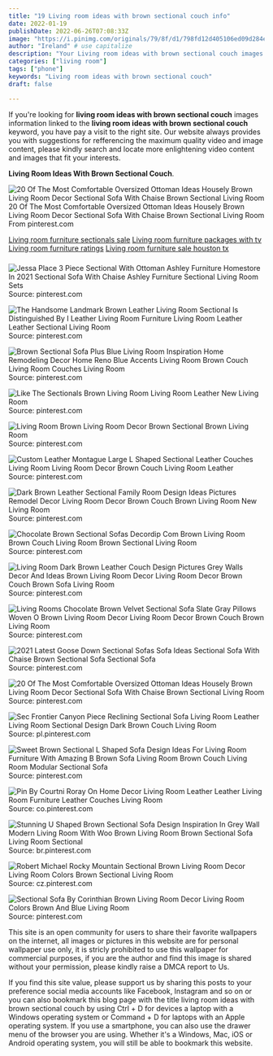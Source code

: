 ```yaml
---
title: "19 Living room ideas with brown sectional couch info"
date: 2022-01-19
publishDate: 2022-06-26T07:08:33Z
image: "https://i.pinimg.com/originals/79/8f/d1/798fd12d405106ed09d284ee31d4638a.jpg"
author: "Ireland" # use capitalize
description: "Your Living room ideas with brown sectional couch images are available. Living room ideas with brown sectional couch are a topic that is being searched for and liked by netizens now. You can Get the Living room ideas with brown sectional couch files here. Get all free images."
categories: ["living room"]
tags: ["phone"]
keywords: "Living room ideas with brown sectional couch"
draft: false

---
```


If you're looking for **living room ideas with brown sectional couch** images information linked to the **living room ideas with brown sectional couch** keyword, you have pay a visit to the right  site.  Our website always  provides you with  suggestions  for refferencing  the maximum  quality video and image  content, please kindly search and locate more enlightening video content and images  that fit your interests.

**Living Room Ideas With Brown Sectional Couch**. 

![20 Of The Most Comfortable Oversized Ottoman Ideas Housely Brown Living Room Decor Sectional Sofa With Chaise Brown Sectional Living Room](https://i.pinimg.com/originals/1e/e1/d8/1ee1d8c09eb2c900ffb9a5e9dfafc576.jpg "20 Of The Most Comfortable Oversized Ottoman Ideas Housely Brown Living Room Decor Sectional Sofa With Chaise Brown Sectional Living Room")
20 Of The Most Comfortable Oversized Ottoman Ideas Housely Brown Living Room Decor Sectional Sofa With Chaise Brown Sectional Living Room From pinterest.com

[Living room furniture sectionals sale](/living-room-furniture-sectionals-sale/)
[Living room furniture packages with tv](/living-room-furniture-packages-with-tv/)
[Living room furniture ratings](/living-room-furniture-ratings/)
[Living room furniture sale houston tx](/living-room-furniture-sale-houston-tx/)



### 

 


![Jessa Place 3 Piece Sectional With Ottoman Ashley Furniture Homestore In 2021 Sectional Sofa With Chaise Ashley Furniture Sectional Living Room Sets](https://i.pinimg.com/originals/1e/81/8f/1e818f37a45f7a757474ccdc3ab47fbd.jpg "Jessa Place 3 Piece Sectional With Ottoman Ashley Furniture Homestore In 2021 Sectional Sofa With Chaise Ashley Furniture Sectional Living Room Sets")
Source: pinterest.com

 

![The Handsome Landmark Brown Leather Living Room Sectional Is Distinguished By I Leather Living Room Furniture Living Room Leather Leather Sectional Living Room](https://i.pinimg.com/originals/9e/5a/43/9e5a4342d760d12b30626f62e189d8d4.jpg "The Handsome Landmark Brown Leather Living Room Sectional Is Distinguished By I Leather Living Room Furniture Living Room Leather Leather Sectional Living Room")
Source: pinterest.com

 

![Brown Sectional Sofa Plus Blue Living Room Inspiration Home Remodeling Decor Home Reno Blue Accents Living Room Brown Couch Living Room Couches Living Room](https://i.pinimg.com/736x/3c/fa/3f/3cfa3fd54c1e6f5a0b5133ab89247fd4.jpg "Brown Sectional Sofa Plus Blue Living Room Inspiration Home Remodeling Decor Home Reno Blue Accents Living Room Brown Couch Living Room Couches Living Room")
Source: pinterest.com

 

![Like The Sectionals Brown Living Room Living Room Leather New Living Room](https://i.pinimg.com/originals/a0/bd/6c/a0bd6c868516c86c6653a4a9b68b211f.jpg "Like The Sectionals Brown Living Room Living Room Leather New Living Room")
Source: pinterest.com

 

![Living Room Brown Living Room Decor Brown Sectional Brown Living Room](https://i.pinimg.com/originals/3f/b3/b6/3fb3b62e7774d3307bdb8108c7381b6d.jpg "Living Room Brown Living Room Decor Brown Sectional Brown Living Room")
Source: pinterest.com

 

![Custom Leather Montague Large L Shaped Sectional Leather Couches Living Room Living Room Decor Brown Couch Living Room Leather](https://i.pinimg.com/originals/c3/4f/10/c34f106a3ecbf47853c081edae8964bb.jpg "Custom Leather Montague Large L Shaped Sectional Leather Couches Living Room Living Room Decor Brown Couch Living Room Leather")
Source: pinterest.com

 

![Dark Brown Leather Sectional Family Room Design Ideas Pictures Remodel Decor Living Room Decor Brown Couch Brown Living Room New Living Room](https://i.pinimg.com/originals/77/6c/8a/776c8a263b8038cef433d3dc9a78557d.jpg "Dark Brown Leather Sectional Family Room Design Ideas Pictures Remodel Decor Living Room Decor Brown Couch Brown Living Room New Living Room")
Source: pinterest.com

 

![Chocolate Brown Sectional Sofas Decordip Com Brown Living Room Brown Couch Living Room Brown Sectional Living Room](https://i.pinimg.com/originals/17/ce/ba/17ceba5a6b5af0394d4ece2716c427ed.png "Chocolate Brown Sectional Sofas Decordip Com Brown Living Room Brown Couch Living Room Brown Sectional Living Room")
Source: pinterest.com

 

![Living Room Dark Brown Leather Couch Design Pictures Grey Walls Decor And Ideas Brown Living Room Decor Living Room Decor Brown Couch Brown Sofa Living Room](https://i.pinimg.com/474x/33/0c/28/330c28dba1e0b5dcf673b7f7ba9cc758--living-room-orange-light-brown-walls-living-room.jpg "Living Room Dark Brown Leather Couch Design Pictures Grey Walls Decor And Ideas Brown Living Room Decor Living Room Decor Brown Couch Brown Sofa Living Room")
Source: pinterest.com

 

![Living Rooms Chocolate Brown Velvet Sectional Sofa Slate Gray Pillows Woven O Brown Living Room Decor Living Room Decor Brown Couch Brown Living Room](https://i.pinimg.com/originals/e2/41/75/e2417573ddf177606edb1c3eda13c199.jpg "Living Rooms Chocolate Brown Velvet Sectional Sofa Slate Gray Pillows Woven O Brown Living Room Decor Living Room Decor Brown Couch Brown Living Room")
Source: pinterest.com

 

![2021 Latest Goose Down Sectional Sofas Sofa Ideas Sectional Sofa With Chaise Brown Sectional Sofa Sectional Sofa](https://i.pinimg.com/originals/4a/fa/57/4afa57b9eacb43eb4a8cc7cc51028808.jpg "2021 Latest Goose Down Sectional Sofas Sofa Ideas Sectional Sofa With Chaise Brown Sectional Sofa Sectional Sofa")
Source: pinterest.com

 

![20 Of The Most Comfortable Oversized Ottoman Ideas Housely Brown Living Room Decor Sectional Sofa With Chaise Brown Sectional Living Room](https://i.pinimg.com/originals/1e/e1/d8/1ee1d8c09eb2c900ffb9a5e9dfafc576.jpg "20 Of The Most Comfortable Oversized Ottoman Ideas Housely Brown Living Room Decor Sectional Sofa With Chaise Brown Sectional Living Room")
Source: pinterest.com

 

![Sec Frontier Canyon Piece Reclining Sectional Sofa Living Room Leather Living Room Sectional Design Dark Brown Couch Living Room](https://i.pinimg.com/originals/d8/cc/f4/d8ccf43461f5c7fc07ae2db3ecd5bae0.jpg "Sec Frontier Canyon Piece Reclining Sectional Sofa Living Room Leather Living Room Sectional Design Dark Brown Couch Living Room")
Source: pl.pinterest.com

 

![Sweet Brown Sectional L Shaped Sofa Design Ideas For Living Room Furniture With Amazing B Brown Sofa Living Room Brown Couch Living Room Modular Sectional Sofa](https://i.pinimg.com/originals/f2/e7/26/f2e7262ed8d8205e86c8448fed4053e7.jpg "Sweet Brown Sectional L Shaped Sofa Design Ideas For Living Room Furniture With Amazing B Brown Sofa Living Room Brown Couch Living Room Modular Sectional Sofa")
Source: pinterest.com

 

![Pin By Courtni Roray On Home Decor Living Room Leather Leather Living Room Furniture Leather Couches Living Room](https://i.pinimg.com/originals/91/07/d9/9107d9ad664f63018f64070e1ee3c29b.jpg "Pin By Courtni Roray On Home Decor Living Room Leather Leather Living Room Furniture Leather Couches Living Room")
Source: co.pinterest.com

 

![Stunning U Shaped Brown Sectional Sofa Design Inspiration In Grey Wall Modern Living Room With Woo Brown Living Room Brown Sectional Sofa Living Room Sectional](https://i.pinimg.com/originals/b9/34/7b/b9347b37b9c7e51acfdb8d9273561fa8.jpg "Stunning U Shaped Brown Sectional Sofa Design Inspiration In Grey Wall Modern Living Room With Woo Brown Living Room Brown Sectional Sofa Living Room Sectional")
Source: br.pinterest.com

 

![Robert Michael Rocky Mountain Sectional Brown Living Room Decor Living Room Colors Brown Sectional Living Room](https://i.pinimg.com/originals/2b/00/43/2b0043d5827265a75563fc960e2701cc.jpg "Robert Michael Rocky Mountain Sectional Brown Living Room Decor Living Room Colors Brown Sectional Living Room")
Source: cz.pinterest.com

 

![Sectional Sofa By Corinthian Brown Living Room Decor Living Room Colors Brown And Blue Living Room](https://i.pinimg.com/originals/79/8f/d1/798fd12d405106ed09d284ee31d4638a.jpg "Sectional Sofa By Corinthian Brown Living Room Decor Living Room Colors Brown And Blue Living Room")
Source: pinterest.com

 

This site is an open community for users to share their favorite wallpapers on the internet, all images or pictures in this website are for personal wallpaper use only, it is stricly prohibited to use this wallpaper for commercial purposes, if you are the author and find this image is shared without your permission, please kindly raise a DMCA report to Us.

If you find this site value, please support us by sharing this posts to your preference social media accounts like Facebook, Instagram and so on or you can also bookmark this blog page with the title living room ideas with brown sectional couch by using Ctrl + D for devices a laptop with a Windows operating system or Command + D for laptops with an Apple operating system. If you use a smartphone, you can also use the drawer menu of the browser you are using. Whether it's a Windows, Mac, iOS or Android operating system, you will still be able to bookmark this website.
